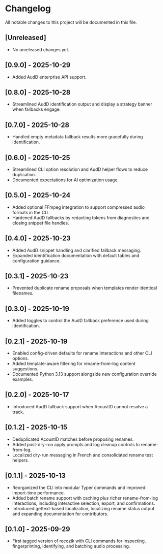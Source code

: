 # Changelog

All notable changes to this project will be documented in this file.

## [Unreleased]

- No unreleased changes yet.

## [0.9.0] - 2025-10-29

- Added AudD enterprise API support.

## [0.8.0] - 2025-10-28

- Streamlined AudD identification output and display a strategy banner when fallbacks engage.

## [0.7.0] - 2025-10-28

- Handled empty metadata fallback results more gracefully during identification.

## [0.6.0] - 2025-10-25

- Streamlined CLI option resolution and AudD helper flows to reduce duplication.
- Documented expectations for AI optimization usage.

## [0.5.0] - 2025-10-24

- Added optional FFmpeg integration to support compressed audio formats in the CLI.
- Hardened AudD fallbacks by redacting tokens from diagnostics and closing snippet file handles.

## [0.4.0] - 2025-10-23

- Added AudD snippet handling and clarified fallback messaging.
- Expanded identification documentation with default tables and configuration guidance.

## [0.3.1] - 2025-10-23

- Prevented duplicate rename proposals when templates render identical filenames.

## [0.3.0] - 2025-10-19

- Added toggles to control the AudD fallback preference used during identification.

## [0.2.1] - 2025-10-19

- Enabled config-driven defaults for rename interactions and other CLI options.
- Added template-aware filtering for rename-from-log content suggestions.
- Documented Python 3.13 support alongside new configuration override examples.

## [0.2.0] - 2025-10-17

- Introduced AudD fallback support when AcoustID cannot resolve a track.

## [0.1.2] - 2025-10-15

- Deduplicated AcoustID matches before proposing renames.
- Added post-dry-run apply prompts and log cleanup controls to rename-from-log.
- Localized dry-run messaging in French and consolidated rename test helpers.

## [0.1.1] - 2025-10-13

- Reorganized the CLI into modular Typer commands and improved import-time performance.
- Added batch rename support with caching plus richer rename-from-log interactions, including interactive selection, export, and confirmations.
- Introduced gettext-based localization, localizing rename status output and expanding documentation for contributors.

## [0.1.0] - 2025-09-29

- First tagged version of recozik with CLI commands for inspecting, fingerprinting, identifying, and batching audio processing.

